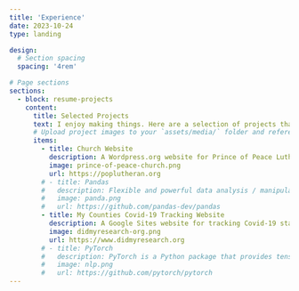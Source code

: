 ```yaml
---
title: 'Experience'
date: 2023-10-24
type: landing

design:
  # Section spacing
  spacing: '4rem'

# Page sections
sections:
  - block: resume-projects
    content:
      title: Selected Projects
      text: I enjoy making things. Here are a selection of projects that I have worked on over the years.
      # Upload project images to your `assets/media/` folder and reference the filename in the `image` option
      items:
        - title: Church Website
          description: A Wordpress.org website for Prince of Peace Lutheran Church. Includes Events listing, newsletters and sermon notes, etc.
          image: prince-of-peace-church.png
          url: https://poplutheran.org
        # - title: Pandas
        #   description: Flexible and powerful data analysis / manipulation library for Python, providing labeled data structures.
        #   image: panda.png
        #   url: https://github.com/pandas-dev/pandas
        - title: My Counties Covid-19 Tracking Website
          description: A Google Sites website for tracking Covid-19 statisics for counties in which I have family--close or distant. The site is dormant as the US and university data source have suspended operations.
          image: didmyresearch-org.png
          url: https://www.didmyresearch.org
        # - title: PyTorch
        #   description: PyTorch is a Python package that provides tensor computation (like NumPy) with strong GPU acceleration.
        #   image: nlp.png
        #   url: https://github.com/pytorch/pytorch
---
```

